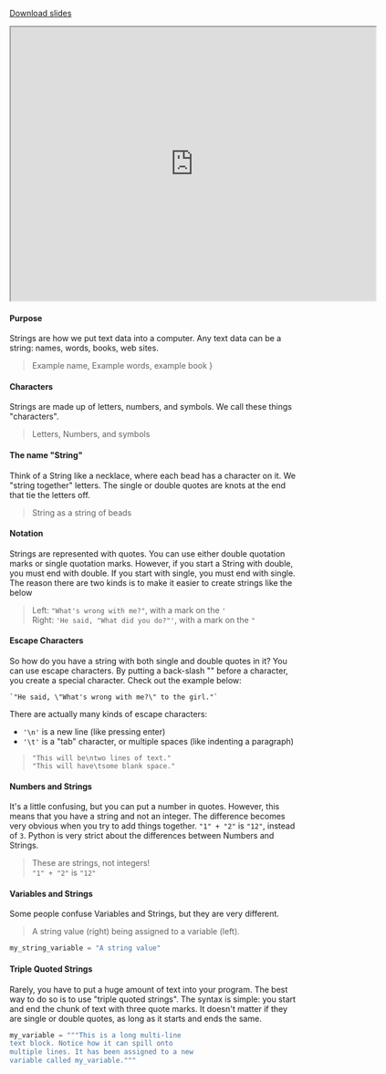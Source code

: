 
[Download slides](Strings.pdf)


<iframe style="width: 640px; height: 480px;" width="300" height="150" allowfullscreen="allowfullscreen" webkitallowfullscreen="webkitallowfullscreen" mozallowfullscreen="mozallowfullscreen"
title="Introduction.pdf"
src="https://www.youtube.com/embed/daoY8lLoSAk?feature=oembed&amp;rel=0" 
></iframe>


#### Purpose

Strings are how we put text data into a computer.
Any text data can be a string: names, words, books, web sites.

> Example name, Example words, example book }

#### Characters

Strings are made up of letters, numbers, and symbols.
We call these things "characters".

> Letters, Numbers, and symbols

#### The name "String"

Think of a String like a necklace, where each bead has a character on it.
We "string together" letters.
The single or double quotes are knots at the end that tie the letters off.

> String as a string of beads

#### Notation

Strings are represented with quotes.
You can use either double quotation marks or single quotation marks.
However, if you start a String with double, you must end with double.
If you start with single, you must end with single.
The reason there are two kinds is to make it easier to create strings like the below

> Left: `"What's wrong with me?"`, with a mark on the `'`  
> Right: `'He said, "What did you do?"'`, with a mark on the `"`

#### Escape Characters

So how do you have a string with both single and double quotes in it?
You can use escape characters.
By putting a back-slash "\" before a character, you create a special character.
Check out the example below:

    `"He said, \"What's wrong with me?\" to the girl."`

There are actually many kinds of escape characters:

* `'\n'` is a new line (like pressing enter)
* `'\t'` is a "tab" character, or multiple spaces (like indenting a paragraph)

> `"This will be\ntwo lines of text."`  
> `"This will have\tsome blank space."`

#### Numbers and Strings

It's a little confusing, but you can put a number in quotes.
However, this means that you have a string and not an integer.
The difference becomes very obvious when you try to add things together.
`"1" + "2"` is `"12"`, instead of `3`.
Python is very strict about the differences between Numbers and Strings.

> These are strings, not integers!  
> `"1" + "2"` is `"12"`

#### Variables and Strings

Some people confuse Variables and Strings, but they are very different.

> A string value (right) being assigned to a variable (left).

```python
my_string_variable = "A string value"
```

#### Triple Quoted Strings

Rarely, you have to put a huge amount of text into your program. The best way
to do so is to use "triple quoted strings". The syntax is simple: you start and
end the chunk of text with three quote marks. It doesn't matter if they are
single or double quotes, as long as it starts and ends the same.

```python
my_variable = """This is a long multi-line 
text block. Notice how it can spill onto 
multiple lines. It has been assigned to a new 
variable called my_variable."""
```
